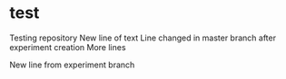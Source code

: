 # test
Testing repository
New line of text
Line changed in master branch after experiment creation
More lines

New line from experiment branch
